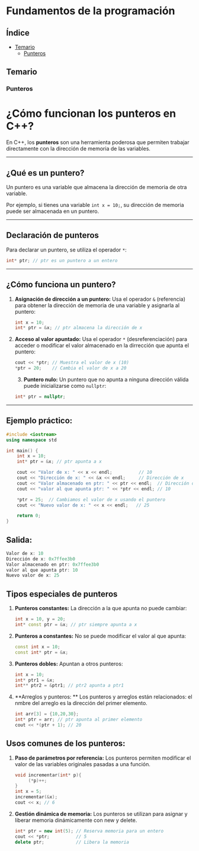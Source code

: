 # Fundamentos de la programación

## Índice
- [Temario](#temario)
  - [Punteros](#punteros)

## Temario
### Punteros
# ¿Cómo funcionan los punteros en C++?

En C++, los **punteros** son una herramienta poderosa que permiten trabajar directamente con la dirección de memoria de las variables.

---

## **¿Qué es un puntero?**
Un puntero es una variable que almacena la dirección de memoria de otra variable. 

Por ejemplo, si tienes una variable `int x = 10;`, su dirección de memoria puede ser almacenada en un puntero.

---

## **Declaración de punteros**
Para declarar un puntero, se utiliza el operador `*`:

```cpp
int* ptr; // ptr es un puntero a un entero
```

---

## **¿Cómo funciona un puntero?**
1. **Asignación de dirección a un puntero:**
   Usa el operador `&` (referencia) para obtener la dirección de memoria de una variable y asignarla al puntero:

   ```cpp
   int x = 10;
   int* ptr = &x; // ptr almacena la dirección de x
   ```
2. **Acceso al valor apuntado:**
   Usa el operador `*` (desreferenciación) para acceder o modificar el valor almacenado en la dirrección que apunta el puntero:

   ```cpp
   cout << *ptr; // Muestra el valor de x (10)
   *ptr = 20;    // Cambia el valor de x a 20
   ``` 
   3. **Puntero nulo:**
   Un puntero que no apunta a ninguna dirección válida puede inicializarse como `nullptr`:

   ```cpp
   int* ptr = nullptr;
   ``` 
---
## **Ejemplo práctico:**

```cpp
#include <iostream>
using namespace std

int main() {
    int x = 10;
    int* ptr = &x; // ptr apunta a x

    cout << "Valor de x: " << x << endl;          // 10
    cout << "Dirección de x: " << &x << endl;     // Dirección de x
    cout << "Valor almacenado en ptr: " << ptr << endl;  // Dirección de x
    cout << "valor al que apunta ptr: " << *ptr << endl; // 10

    *ptr = 25;  // Cambiamos el valor de x usando el puntero
    cout << "Nuevo valor de x: " << x << endl;   // 25

    return 0;
}
```
## Salida: 
```cpp
Valor de x: 10
Dirección de x: 0x7ffee3b0
Valor almacenado en ptr: 0x7ffee3b0 
valor al que apunta ptr: 10
Nuevo valor de x: 25
```
## **Tipos especiales de punteros**
1. **Punteros constantes:**
   La dirección a la que apunta no puede cambiar:

   ```cpp
   int x = 10, y = 20;
   int* const ptr = &x; // ptr siempre apunta a x
   ```
2. **Punteros a constantes:**
   No se puede modificar el valor al que apunta:

   ```cpp
   const int x = 10;
   const int* ptr = &x;
   ```
3. **Punteros dobles:**
   Apuntan a otros punteros:

   ```cpp
   int x = 10;
   int* ptr1 = &x;
   int** ptr2 = &ptr1; // ptr2 apunta a ptr1
   ```
4. **Arreglos y punteros: **
   Los punteros y arreglos están relacionados: el nmbre del arreglo es la dirección del primer elemento.

   ```cpp
   int arr[3] = {10,20,30};
   int* ptr = arr; // ptr apunta al primer elemento
   cout << *(ptr + 1); // 20
   ```

## **Usos comunes de los punteros:**
1. **Paso de parámetros por referencia:**
   Los punteros permiten modificar el valor de las variables originales pasadas a una función.
   ```cpp
   void incrementar(int* p){
        (*p)++;
   }
   int x = 5;
   incrementar(&x);
   cout << x; // 6
   ```
1. **Gestión dinámica de memoria:**
   Los punteros se utilizan para asignar y liberar memoria dinámicamente con new y delete.
   ```cpp
   int* ptr = new int(5); // Reserva memoria para un entero
   cout << *ptr;          // 5
   delete ptr;            // Libera la memoria
   ```